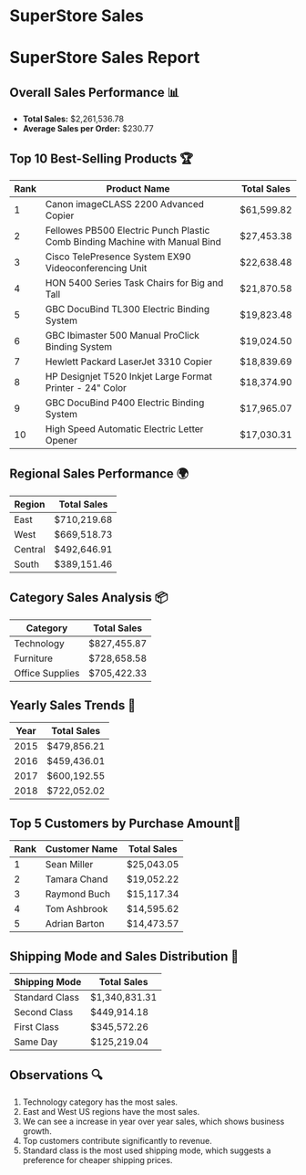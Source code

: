 # SuperStore Sales

# SuperStore Sales Report

## Overall Sales Performance 📊 
- **Total Sales:** $2,261,536.78
- **Average Sales per Order:** $230.77

## Top 10 Best-Selling Products 🏆
| Rank | Product Name | Total Sales |
|------|-------------|-------------|
|1 |Canon imageCLASS 2200 Advanced Copier                                      |$61,599.82|
|2 |Fellowes PB500 Electric Punch Plastic Comb Binding Machine with Manual Bind|$27,453.38|
|3 |Cisco TelePresence System EX90 Videoconferencing Unit                      |$22,638.48|
|4 |HON 5400 Series Task Chairs for Big and Tall                               |$21,870.58|
|5 |GBC DocuBind TL300 Electric Binding System                                 |$19,823.48|
|6 |GBC Ibimaster 500 Manual ProClick Binding System                           |$19,024.50|
|7 |Hewlett Packard LaserJet 3310 Copier                                       |$18,839.69|
|8 |HP Designjet T520 Inkjet Large Format Printer - 24" Color                  |$18,374.90|
|9 |GBC DocuBind P400 Electric Binding System                                  |$17,965.07|
|10 |High Speed Automatic Electric Letter Opener                               |$17,030.31|

## Regional Sales Performance 🌍
| Region | Total Sales |
|--------|-------------|
| East   | $710,219.68 |
| West   | $669,518.73 |
| Central| $492,646.91 |
| South  | $389,151.46 |

## Category Sales Analysis 📦
| Category | Total Sales |
|----------|-------------|
| Technology      | $827,455.87 |
| Furniture       | $728,658.58 |
| Office Supplies | $705,422.33 |

## Yearly Sales Trends 📅
| Year | Total Sales |
|------|-------------|
| 2015 | $479,856.21 |
| 2016 | $459,436.01 |
| 2017 | $600,192.55 |
| 2018 | $722,052.02 |

## Top 5 Customers by Purchase Amount🏅
| Rank | Customer Name | Total Sales |
|------|--------------|-------------|
| 1 | Sean Miller   | $25,043.05 |
| 2 | Tamara Chand  | $19,052.22 |
| 3 | Raymond Buch  | $15,117.34 |
| 4 | Tom Ashbrook  | $14,595.62 |
| 5 | Adrian Barton | $14,473.57 |

## Shipping Mode and Sales Distribution 🚚
| Shipping Mode | Total Sales |
|--------------|-------------|
| Standard Class | $1,340,831.31 |
| Second Class   | $449,914.18   |
| First Class    | $345,572.26   |
| Same Day       | $125,219.04   |

## Observations :mag:

1. Technology category has the most sales.
2. East and West US regions have the most sales.
3. We can see a increase in year over year sales, which shows business growth.
4. Top customers contribute significantly to revenue.
5. Standard class is the most used shipping mode, which suggests a preference for cheaper shipping prices.
